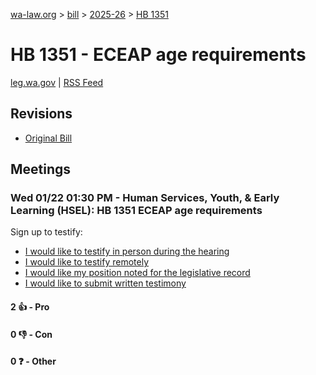 [wa-law.org](/) > [bill](/bill/) > [2025-26](/bill/2025-26/) > [HB 1351](/bill/2025-26/hb/1351/)

# HB 1351 - ECEAP age requirements
[leg.wa.gov](https://app.leg.wa.gov/billsummary?BillNumber=1351&Year=2025&Initiative=false) | [RSS Feed](./rss.xml)

## Revisions
* [Original Bill](1/)

## Meetings
### Wed 01/22 01:30 PM - Human Services, Youth, & Early Learning (HSEL): HB 1351 ECEAP age requirements
Sign up to testify:
* [I would like to testify in person during the hearing](https://app.leg.wa.gov/csi/Testifier/Add?chamber=House&mId=32504&aId=161844&caId=24937&tId=1)
* [I would like to testify remotely](https://app.leg.wa.gov/csi/Testifier/Add?chamber=House&mId=32504&aId=161844&caId=24937&tId=2)
* [I would like my position noted for the legislative record](https://app.leg.wa.gov/csi/Testifier/Add?chamber=House&mId=32504&aId=161844&caId=24937&tId=3)
* [I would like to submit written testimony](https://app.leg.wa.gov/csi/Testifier/Add?chamber=House&mId=32504&aId=161844&caId=24937&tId=4)

#### 2 👍 - Pro

#### 0 👎 - Con

#### 0 ❓ - Other
